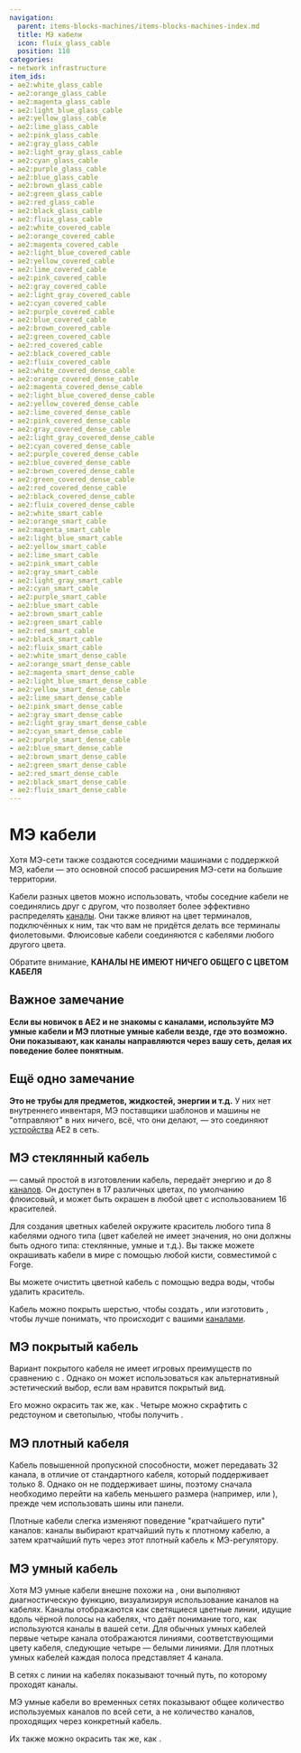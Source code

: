 ```yaml
---
navigation:
  parent: items-blocks-machines/items-blocks-machines-index.md
  title: МЭ кабели
  icon: fluix_glass_cable
  position: 110
categories:
- network infrastructure
item_ids:
- ae2:white_glass_cable
- ae2:orange_glass_cable
- ae2:magenta_glass_cable
- ae2:light_blue_glass_cable
- ae2:yellow_glass_cable
- ae2:lime_glass_cable
- ae2:pink_glass_cable
- ae2:gray_glass_cable
- ae2:light_gray_glass_cable
- ae2:cyan_glass_cable
- ae2:purple_glass_cable
- ae2:blue_glass_cable
- ae2:brown_glass_cable
- ae2:green_glass_cable
- ae2:red_glass_cable
- ae2:black_glass_cable
- ae2:fluix_glass_cable
- ae2:white_covered_cable
- ae2:orange_covered_cable
- ae2:magenta_covered_cable
- ae2:light_blue_covered_cable
- ae2:yellow_covered_cable
- ae2:lime_covered_cable
- ae2:pink_covered_cable
- ae2:gray_covered_cable
- ae2:light_gray_covered_cable
- ae2:cyan_covered_cable
- ae2:purple_covered_cable
- ae2:blue_covered_cable
- ae2:brown_covered_cable
- ae2:green_covered_cable
- ae2:red_covered_cable
- ae2:black_covered_cable
- ae2:fluix_covered_cable
- ae2:white_covered_dense_cable
- ae2:orange_covered_dense_cable
- ae2:magenta_covered_dense_cable
- ae2:light_blue_covered_dense_cable
- ae2:yellow_covered_dense_cable
- ae2:lime_covered_dense_cable
- ae2:pink_covered_dense_cable
- ae2:gray_covered_dense_cable
- ae2:light_gray_covered_dense_cable
- ae2:cyan_covered_dense_cable
- ae2:purple_covered_dense_cable
- ae2:blue_covered_dense_cable
- ae2:brown_covered_dense_cable
- ae2:green_covered_dense_cable
- ae2:red_covered_dense_cable
- ae2:black_covered_dense_cable
- ae2:fluix_covered_dense_cable
- ae2:white_smart_cable
- ae2:orange_smart_cable
- ae2:magenta_smart_cable
- ae2:light_blue_smart_cable
- ae2:yellow_smart_cable
- ae2:lime_smart_cable
- ae2:pink_smart_cable
- ae2:gray_smart_cable
- ae2:light_gray_smart_cable
- ae2:cyan_smart_cable
- ae2:purple_smart_cable
- ae2:blue_smart_cable
- ae2:brown_smart_cable
- ae2:green_smart_cable
- ae2:red_smart_cable
- ae2:black_smart_cable
- ae2:fluix_smart_cable
- ae2:white_smart_dense_cable
- ae2:orange_smart_dense_cable
- ae2:magenta_smart_dense_cable
- ae2:light_blue_smart_dense_cable
- ae2:yellow_smart_dense_cable
- ae2:lime_smart_dense_cable
- ae2:pink_smart_dense_cable
- ae2:gray_smart_dense_cable
- ae2:light_gray_smart_dense_cable
- ae2:cyan_smart_dense_cable
- ae2:purple_smart_dense_cable
- ae2:blue_smart_dense_cable
- ae2:brown_smart_dense_cable
- ae2:green_smart_dense_cable
- ae2:red_smart_dense_cable
- ae2:black_smart_dense_cable
- ae2:fluix_smart_dense_cable
---
```


# МЭ кабели

<GameScene zoom="3" background="transparent">
  <ImportStructure src="../assets/assemblies/cables.snbt" />
  <IsometricCamera yaw="180" pitch="30" />
</GameScene>

Хотя МЭ-сети также создаются соседними машинами с поддержкой МЭ, кабели — это основной способ расширения МЭ-сети на большие территории.

Кабели разных цветов можно использовать, чтобы соседние кабели не соединялись друг с другом, что позволяет более эффективно распределять [каналы](../ae2-mechanics/channels.md). Они также влияют на цвет терминалов, подключённых к ним, так что вам не придётся делать все терминалы фиолетовыми. Флюисовые кабели соединяются с кабелями любого другого цвета.

Обратите внимание, **КАНАЛЫ НЕ ИМЕЮТ НИЧЕГО ОБЩЕГО С ЦВЕТОМ КАБЕЛЯ**

## Важное замечание

**Если вы новичок в AE2 и не знакомы с каналами, используйте МЭ умные кабели и МЭ плотные умные кабели везде, где это возможно. Они показывают, как каналы направляются через вашу сеть, делая их поведение более понятным.**

## Ещё одно замечание

**Это не трубы для предметов, жидкостей, энергии и т.д.** У них нет внутреннего инвентаря, МЭ поставщики шаблонов и машины не "отправляют" в них ничего, всё, что они делают, — это соединяют [устройства](../ae2-mechanics/devices.md) AE2 в сеть.

## МЭ стеклянный кабель

<GameScene zoom="6" background="transparent">
<ImportStructure src="../assets/assemblies/fluix_glass_cable.snbt" />
<IsometricCamera yaw="195" pitch="30" />
</GameScene>

<ItemLink id="fluix_glass_cable" /> — самый простой в изготовлении кабель, передаёт энергию и до 8 [каналов](../ae2-mechanics/channels.md). Он доступен в 17 различных цветах, по умолчанию флюисовый, и может быть окрашен в любой цвет с использованием 16 красителей.

Для создания цветных кабелей окружите краситель любого типа 8 кабелями одного типа (цвет кабелей не имеет значения, но они должны быть одного типа: стеклянные, умные и т.д.). Вы также можете окрашивать кабели в мире с помощью любой кисти, совместимой с Forge.

Вы можете очистить цветной кабель с помощью ведра воды, чтобы удалить краситель.

Кабель можно покрыть шерстью, чтобы создать <ItemLink id="fluix_covered_cable" />, или изготовить <ItemLink id="fluix_smart_cable" />, чтобы лучше понимать, что происходит с вашими [каналами](../ae2-mechanics/channels.md).

<RecipeFor id="fluix_glass_cable" />

<RecipeFor id="blue_glass_cable" />

## МЭ покрытый кабель

<GameScene zoom="6" background="transparent">
  <ImportStructure src="../assets/assemblies/fluix_covered_cable.snbt" />
  <IsometricCamera yaw="195" pitch="30" />
</GameScene>

Вариант покрытого кабеля не имеет игровых преимуществ по сравнению с <ItemLink id="fluix_glass_cable" />. Однако он может использоваться как альтернативный эстетический выбор, если вам нравится покрытый вид.

Его можно окрасить так же, как <ItemLink id="fluix_glass_cable" />. Четыре <ItemLink id="fluix_covered_cable" /> можно скрафтить с редстоуном и светопылью, чтобы получить <ItemLink id="fluix_covered_dense_cable" />.

<Recipe id="network/cables/covered_fluix" />

<RecipeFor id="blue_covered_cable" />

## МЭ плотный кабеля

<GameScene zoom="6" >
  <ImportStructure src="../assets/assemblies/fluix/covered_dense_cable.snbt" />
  <IsometricCamera yaw="195" pitch="30" />
</GameScene>

Кабель повышенной пропускной способности, может передавать 32 канала, в отличие от стандартного кабеля, который поддерживает только 8. Однако он не поддерживает шины, поэтому сначала необходимо перейти на кабель меньшего размера (например, <ItemLink id="fluix_glass_cable" /> или <ItemLink id="fluix_smart_cable" />), прежде чем использовать шины или панели.

Плотные кабели слегка изменяют поведение "кратчайшего пути" каналов: каналы выбирают кратчайший путь к плотному кабелю, а затем кратчайший путь через этот плотный кабель к МЭ-регулятору.

<Recipe id="network/cables/dense_covered_fluix" />

<RecipeFor id="blue_covered_dense_cable" />

## МЭ умный кабель

<Row>
<GameScene zoom="6" background="transparent">
  <ImportStructure src="../assets/assemblies/fluix_smart_cable.snbt" />
  <IsometricCamera yaw="195" pitch="30" />
</GameScene>
<GameScene zoom="6" background="transparent">
  <ImportStructure src="../assets/assemblies/fluix_smart_dense_cable.snbt" />
  <IsometricCamera yaw="195" pitch="30" />
</GameScene>
</Row>

Хотя МЭ умные кабели внешне похожи на <ItemLink id="fluix_covered_cable" />, они выполняют диагностическую функцию, визуализируя использование каналов на кабелях. Каналы отображаются как светящиеся цветные линии, идущие вдоль чёрной полосы на кабелях, что даёт понимание того, как используются каналы в вашей сети. Для обычных умных кабелей первые четыре канала отображаются линиями, соответствующими цвету кабеля, следующие четыре — белыми линиями. Для плотных умных кабелей каждая полоса представляет 4 канала.

В сетях с <ItemLink id="controller" /> линии на кабелях показывают точный путь, по которому проходят каналы.

МЭ умные кабели во временных сетях показывают общее количество используемых каналов по всей сети, а не количество каналов, проходящих через конкретный кабель.

Их также можно окрасить так же, как <ItemLink id="fluix_glass_cable" />.

<Recipe id="network/cables/smart_fluix" />

<Recipe id="network/cables/dense_smart_fluix" />

<RecipeFor id="blue_smart_cable" />